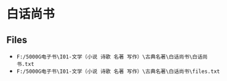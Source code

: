 # 白话尚书

## Files

- `F:/5000G电子书\I01-文学（小说 诗歌 名著 写作）\古典名著\白话尚书\白话尚书.txt`
- `F:/5000G电子书\I01-文学（小说 诗歌 名著 写作）\古典名著\白话尚书\files.txt`
